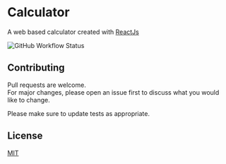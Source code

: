 # Calculator

A web based calculator created with [ReactJs](https://reactjs.org/)

![GitHub Workflow Status](https://img.shields.io/github/workflow/status/augustinesaidimu/calculator/Release?style=flat-square)

## Contributing

Pull requests are welcome.\
For major changes, please open an issue first to discuss what you would like to change.

Please make sure to update tests as appropriate.

## License

[MIT](https://choosealicense.com/licenses/mit/)
